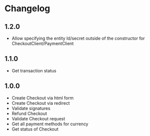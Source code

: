 # Changelog

## 1.2.0
 - Allow specifying the entity Id/secret outside of the constructor for CheckoutClient/PaymentClient

## 1.1.0
 - Get transaction status

## 1.0.0
 - Create Checkout via html form
 - Create Checkout via redirect
 - Validate signatures
 - Refund Checkout
 - Validate Checkout request
 - Get all payment methods for currency
 - Get status of Checkout
